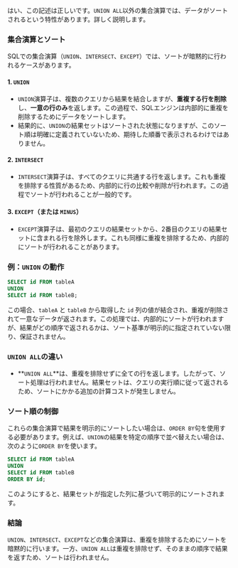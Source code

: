 はい、この記述は正しいです。`UNION ALL`以外の集合演算では、データがソートされるという特性があります。詳しく説明します。

### 集合演算とソート
SQLでの集合演算（`UNION`、`INTERSECT`、`EXCEPT`）では、ソートが暗黙的に行われるケースがあります。

#### 1. **`UNION`**
   - `UNION`演算子は、複数のクエリから結果を結合しますが、**重複する行を削除**し、**一意の行のみ**を返します。この過程で、SQLエンジンは内部的に重複を削除するためにデータをソートします。
   - 結果的に、`UNION`の結果セットはソートされた状態になりますが、このソート順は明確に定義されていないため、期待した順番で表示されるわけではありません。

#### 2. **`INTERSECT`**
   - `INTERSECT`演算子は、すべてのクエリに共通する行を返します。これも重複を排除する性質があるため、内部的に行の比較や削除が行われます。この過程でソートが行われることが一般的です。

#### 3. **`EXCEPT`（または `MINUS`）**
   - `EXCEPT`演算子は、最初のクエリの結果セットから、2番目のクエリの結果セットに含まれる行を除外します。これも同様に重複を排除するため、内部的にソートが行われることがあります。

### 例：`UNION` の動作
```sql
SELECT id FROM tableA
UNION
SELECT id FROM tableB;
```
この場合、`tableA` と `tableB` から取得した `id` 列の値が結合され、重複が削除されて一意なデータが返されます。この処理では、内部的にソートが行われますが、結果がどの順序で返されるかは、ソート基準が明示的に指定されていない限り、保証されません。

### `UNION ALL`の違い
- **`UNION ALL`**は、重複を排除せずに全ての行を返します。したがって、ソート処理は行われません。結果セットは、クエリの実行順に従って返されるため、ソートにかかる追加の計算コストが発生しません。

### ソート順の制御
これらの集合演算で結果を明示的にソートしたい場合は、`ORDER BY`句を使用する必要があります。例えば、`UNION`の結果を特定の順序で並べ替えたい場合は、次のように`ORDER BY`を使います。

```sql
SELECT id FROM tableA
UNION
SELECT id FROM tableB
ORDER BY id;
```

このようにすると、結果セットが指定した列に基づいて明示的にソートされます。

### 結論
`UNION`、`INTERSECT`、`EXCEPT`などの集合演算は、重複を排除するためにソートを暗黙的に行います。一方、`UNION ALL`は重複を排除せず、そのままの順序で結果を返すため、ソートは行われません。
